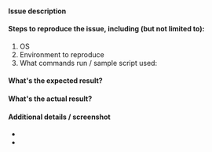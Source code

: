 #### Issue description


#### Steps to reproduce the issue, including (but not limited to):

1. OS
2. Environment to reproduce
3. What commands run / sample script used:


#### What's the expected result?


#### What's the actual result?


#### Additional details / screenshot

-
-
 